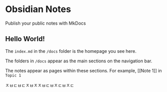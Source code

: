 # Obsidian Notes

Publish your public notes with MkDocs

## Hello World!

The `index.md` in the `/docs` folder is the homepage you see here.

The folders in `/docs` appear as the main sections on the navigation bar.

The notes appear as pages within these sections. For example, [[Note 1]] in `Topic 1`

ㅈㅂㄷㅂㄷㅈㅂㅈㅈㅂㄷㅂㅈㄷㅂㅈㄷ